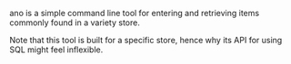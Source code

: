 ano is a simple command line tool for entering and retrieving items commonly found in a variety store.

Note that this tool is built for a specific store, hence why its API for using SQL might feel inflexible. 
